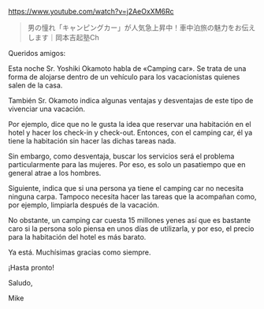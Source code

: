 https://www.youtube.com/watch?v=j2AeOxXM6Rc

> 男の憧れ「キャンピングカー」が人気急上昇中！車中泊旅の魅力をお伝えします｜岡本吉起塾Ch

Queridos amigos:

Esta noche Sr. Yoshiki Okamoto habla de «Camping car». Se trata de una forma de alojarse dentro de un vehículo para los vacacionistas quienes salen de la casa.

También Sr. Okamoto indica algunas ventajas y desventajas de este tipo de vivenciar una vacación.

Por ejemplo, dice que no le gusta la idea que reservar una habitación en el hotel y hacer los check-in y check-out. Entonces, con el camping car, él ya tiene la habitación sin hacer las dichas tareas nada.

Sin embargo, como desventaja, buscar los servicios será el problema particularmente para las mujeres. Por eso, es solo un pasatiempo que en general atrae a los hombres.

Siguiente, indica que si una persona ya tiene el camping car no necesita ninguna carpa. Tampoco necesita hacer las tareas que la acompañan como, por ejemplo, limpiarla después de la vacación.

No obstante, un camping car cuesta 15 millones yenes así que es bastante caro si la persona solo piensa en unos días de utilizarla, y por eso, el precio para la habitación del hotel es más barato.

Ya está. Muchísimas gracias como siempre.

¡Hasta pronto!

Saludo,

Mike
